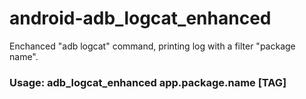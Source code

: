 # android-adb_logcat_enhanced
Enchanced "adb logcat" command, printing log with a filter  "package name".

### Usage: adb_logcat_enhanced app.package.name [TAG]
